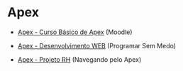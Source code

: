 
# Apex

- [Apex - Curso Básico de Apex](https://isc.tcu.gov.br/ead/course/view.php?id=35) (Moodle)

- [Apex - Desenvolvimento WEB](https://www.youtube.com/watch?v=i835Gta34_c&list=PLKIAB3zKmnfLk4mZzd9e7N2oZun6rdxOn) (Programar Sem Medo)

- [Apex - Projeto RH](https://www.youtube.com/watch?v=CRs8BRDaZU4&list=PLNlqk1ueEhNl-TnZJWSrrOB238TcZTpG8) (Navegando pelo Apex)
